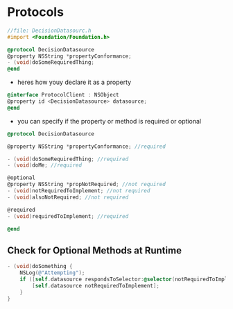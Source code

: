 # Protocols
```objectivec
//file: DecisionDatasourc.h
#import <Foundation/Foundation.h>

@protocol DecisionDatasource
@property NSString *propertyConformance;
- (void)doSomeRequiredThing;
@end
```
- heres how youy declare it as a property
```objectivec
@interface ProtocolClient : NSObject
@property id <DecisionDatasource> datasource;
@end
```
- you can specify if the property or method is required or optional
```objectivec
@protocol DecisionDatasource

@property NSString *propertyConformance; //required

- (void)doSomeRequiredThing; //required
- (void)doMe; //required

@optional
@property NSString *propNotRequired; //not required
- (void)notRequiredToImplement; //not required
- (void)alsoNotRequired; //not required

@required
- (void)requiredToImplement; //required

@end
```

## Check for Optional Methods at Runtime
```objectivec
- (void)doSomething {
    NSLog(@"Attempting");
    if ([self.datasource respondsToSelector:@selector(notRequiredToImplement)]) {
        [self.datasource notRequiredToImplement];
    }
}
```
